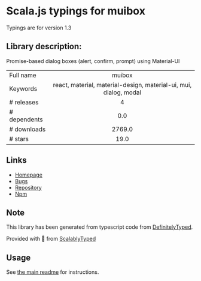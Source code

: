 
# Scala.js typings for muibox

Typings are for version 1.3

## Library description:
Promise-based dialog boxes (alert, confirm, prompt) using Material-UI

|                    |                 |
| ------------------ | :-------------: |
| Full name          | muibox |
| Keywords           | react, material, material-design, material-ui, mui, dialog, modal |
| # releases         | 4 |
| # dependents       | 0.0 |
| # downloads        | 2769.0 |
| # stars            | 19.0 |

## Links
- [Homepage](https://github.com/chunkai1312/muibox#readme)
- [Bugs](https://github.com/chunkai1312/muibox/issues)
- [Repository](https://github.com/chunkai1312/muibox)
- [Npm](https://www.npmjs.com/package/muibox)
    


## Note
This library has been generated from typescript code from [DefinitelyTyped](https://definitelytyped.org).

Provided with :purple_heart: from [ScalablyTyped](https://github.com/oyvindberg/ScalablyTyped)

## Usage
See [the main readme](../../readme.md) for instructions.


